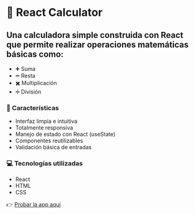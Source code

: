 <h1>🧮 React Calculator</h1>
<h2>Una calculadora simple construida con React que permite realizar operaciones matemáticas básicas como:</h2>
<ul>
  <li>➕ Suma </li>
  <li>➖ Resta</li>
  <li>✖️ Multiplicación</li>
  <li>➗ División</li>
</ul>

<h3>🚀 Características</h3>
<ul>
<li>Interfaz limpia e intuitiva</li>
<li>Totalmente responsiva</li>
<li>Manejo de estado con React (useState)</li>
<li>Componentes reutilizables</li>
<li>Validación básica de entradas  </li>
</ul>

<h3>💻 Tecnologías utilizadas</h3>
<ul>
<li>React</li>
<li>HTML</li>
<li>CSS</li> 
</ul>

👉 [Probar la app aquí](https://celebrated-unicorn-1c6275.netlify.app/)
